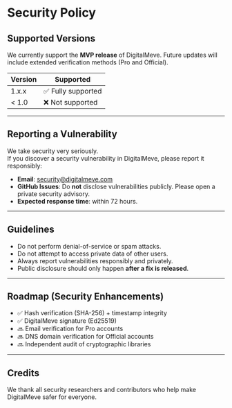 # Security Policy

## Supported Versions
We currently support the **MVP release** of DigitalMeve.
Future updates will include extended verification methods (Pro and Official).

| Version | Supported |
| ------- | --------- |
| 1.x.x   | ✅ Fully supported |
| < 1.0   | ❌ Not supported |

---

## Reporting a Vulnerability
We take security very seriously.  
If you discover a security vulnerability in DigitalMeve, please report it responsibly:

- **Email**: security@digitalmeve.com  
- **GitHub Issues**: Do **not** disclose vulnerabilities publicly. Please open a private security advisory.  
- **Expected response time**: within 72 hours.

---

## Guidelines
- Do not perform denial-of-service or spam attacks.
- Do not attempt to access private data of other users.
- Always report vulnerabilities responsibly and privately.
- Public disclosure should only happen **after a fix is released**.

---

## Roadmap (Security Enhancements)
- ✅ Hash verification (SHA-256) + timestamp integrity  
- ✅ DigitalMeve signature (Ed25519)  
- 🔜 Email verification for Pro accounts  
- 🔜 DNS domain verification for Official accounts  
- 🔜 Independent audit of cryptographic libraries  

---

## Credits
We thank all security researchers and contributors who help make DigitalMeve safer for everyone.
